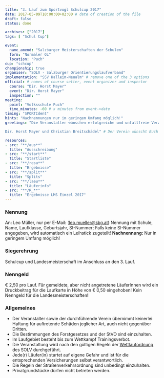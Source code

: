 ```yaml
---
title: "3. Lauf zum Sportvogl Schulcup 2017"
date: 2017-05-09T10:00:00+02:00 # date of creation of the file
draft: false
status: done

archives: ["2017"]
tags: [ "Schul Cup"]

event:
  name_amend: "Salzburger Meisterschaften der Schulen"
  form: "Normaler OL"
  location: "Puch"
cup: "schcup"
championship: true
organiser: "SOLV - Salzburger Orientierungslaufverband"
implementation: "SSV Hallein-Neualm" # remove one of the 3 options
official: # names of course setter, event organizer and inspector
  course: "Dir. Horst Mayer"
  event: "Dir. Horst Mayer"
  inspection: ""
meeting:
  point: "Volksschule Puch"
  time_minutes: -60 # x minutes from event->date
timing: "SPORTIdent"
hints: "Nachnennungen nur in geringem Umfang möglich!"
greetings: "Die Veranstalter wünschen erfolgreiche und unfallfreie Veranstaltungen

Dir. Horst Mayer und Christian Breitschädel" # Der Verein wünscht Euch ...

resources:
- src: "**/aus**"
  title: "Ausschreibung"
- src: "**/start**"
  title: "Startliste"
- src: "**/resu**"
  title: "Ergebnisse"
- src: "**/split**"
  title: "Splits"
- src: "**/laeu**"
  title: "Läuferinfo"
- src: "**/R_**"
  title: "Ergebnisse LMS Einzel 2017"
---
```


### Nennung

An: Leo Müller, nur per E-Mail: (leo.mueller@sbg.at)
Nennung mit Schule, Name, Laufklasse, Geburtsjahr, SI-Nummer;
Falls keine SI-Nummer angegeben, wird automatisch ein Leihstick zugeteilt!
**Nachnennung:** Nur in geringem Umfang möglich!

### Siegerehrung

Schulcup und Landesmeisterschaft im Anschluss an den 3. Lauf.

### Nenngeld

€ 2,50 pro Lauf. Für gemeldete, aber nicht angetretene LäuferInnen wird ein Druckbeitrag für die Laufkarte in Höhe von € 0,50 eingehoben!
Kein Nenngeld für die Landesmeisterschaften!

### Allgemeines

- Der Veranstalter sowie der durchführende Verein übernimmt keinerlei Haftung für auftretende Schäden jeglicher Art, auch nicht gegenüber Dritten.
- Die Bestimmungen des Forstgesetzes und der StVO sind einzuhalten.
- Im Laufgebiet besteht bis zum Wettkampf Trainingsverbot.
- Die Veranstaltung wird nach den gültigen Regeln der [Wettlaufordnung](../../wettlaufordnung) des SOLV durchgeführt.
- Jede\(r) Läufer(in) startet auf eigene Gefahr und ist für die entsprechenden Versicherungen selbst verantwortlich.
- Die Regeln der Straßenverkehrsordnung sind unbedingt einzuhalten.
- Privatgrundstücke dürfen nicht betreten werden.
